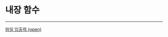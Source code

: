 # 내장 함수

---

[파일 입출력 (open)](%E1%84%82%E1%85%A2%E1%84%8C%E1%85%A1%E1%86%BC%20%E1%84%92%E1%85%A1%E1%86%B7%E1%84%89%E1%85%AE%201da0abe30f454f5eaa77897459c3308d/%E1%84%91%E1%85%A1%E1%84%8B%E1%85%B5%E1%86%AF%20%E1%84%8B%E1%85%B5%E1%86%B8%E1%84%8E%E1%85%AE%E1%86%AF%E1%84%85%E1%85%A7%E1%86%A8%20(open)%2026de3a974e7941458e5b9a24541ad444.md)